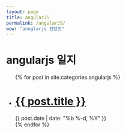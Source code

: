 ```yaml
---
layout: page
title: angularJS
permalink: /angularJS/
wow: "anuglarjs 컨텐츠"
---
```


<h1 class="page-heading">angularjs 일지</h1>

<ul class="post-list">
  {% for post in site.categories.angularjs %}
    <li>
      <div class ='post_border'>
      <h1>
        <a class="post-link" href="{{ post.url | prepend: site.baseurl }}">{{ post.title }}</a>
      </h1>
      <span class="post-meta">{{ post.date | date: "%b %-d, %Y" }}</span>
      </div>
    </li>
  {% endfor %}
</ul>
